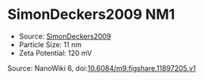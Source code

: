 <a name="material" />

# SimonDeckers2009 NM1
<script type="application/ld+json">
  {
    "@context": "https://schema.org/",
    "@type": "ChemicalSubstance",
    "@id": "https://egonw.github.io/nanowiki/nanowiki170.html#material",
    "http://purl.org/dc/terms/conformsTo":
      {
        "@type": "CreativeWork",
        "@id": "https://bioschemas.org/profiles/ChemicalSubstance/0.4-RELEASE/"
      },
    "identfier": "170",
    "name": "SimonDeckers2009 NM1",
    "url": "https://egonw.github.io/nanowiki/nanowiki170.html#material",
    "sameAs": "http://127.0.0.1/mediawiki/index.php/Special:URIResolver/SimonDeckers2009_NM1"
  }
</script>


* Source: [SimonDeckers2009](articleSimonDeckers2009.md)
* Particle Size: 11 nm
* Zeta Potential: 120 mV


Source: NanoWiki 6, doi:[10.6084/m9.figshare.11897205.v1](https://doi.org/10.6084/m9.figshare.11897205.v1)
